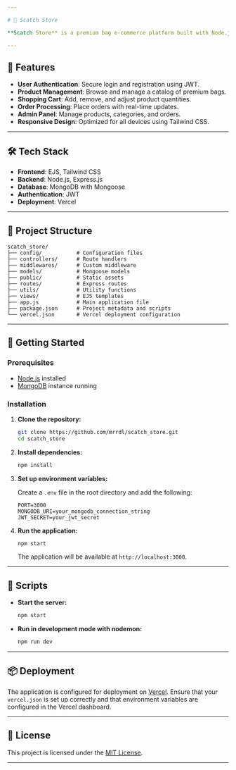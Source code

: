 ```yaml
---

# 👜 Scatch Store

**Scatch Store** is a premium bag e-commerce platform built with Node.js, Express, MongoDB, and EJS. It offers a seamless shopping experience with features like user authentication, product browsing, cart management, and order processing.

---
```


## 🚀 Features

- **User Authentication**: Secure login and registration using JWT.
- **Product Management**: Browse and manage a catalog of premium bags.
- **Shopping Cart**: Add, remove, and adjust product quantities.
- **Order Processing**: Place orders with real-time updates.
- **Admin Panel**: Manage products, categories, and orders.
- **Responsive Design**: Optimized for all devices using Tailwind CSS.

---

## 🛠️ Tech Stack

- **Frontend**: EJS, Tailwind CSS
- **Backend**: Node.js, Express.js
- **Database**: MongoDB with Mongoose
- **Authentication**: JWT
- **Deployment**: Vercel

---

## 📁 Project Structure

```
scatch_store/
├── config/           # Configuration files
├── controllers/      # Route handlers
├── middlewares/      # Custom middleware
├── models/           # Mongoose models
├── public/           # Static assets
├── routes/           # Express routes
├── utils/            # Utility functions
├── views/            # EJS templates
├── app.js            # Main application file
├── package.json      # Project metadata and scripts
└── vercel.json       # Vercel deployment configuration
```

---

## 🚀 Getting Started

### Prerequisites

- [Node.js](https://nodejs.org/) installed
- [MongoDB](https://www.mongodb.com/) instance running

### Installation

1. **Clone the repository:**

   ```bash
   git clone https://github.com/mrrdl/scatch_store.git
   cd scatch_store
   ```

2. **Install dependencies:**

   ```bash
   npm install
   ```

3. **Set up environment variables:**

   Create a `.env` file in the root directory and add the following:

   ```env
   PORT=3000
   MONGODB_URI=your_mongodb_connection_string
   JWT_SECRET=your_jwt_secret
   ```

4. **Run the application:**

   ```bash
   npm start
   ```

   The application will be available at `http://localhost:3000`.

---

## 🧪 Scripts

- **Start the server:**

  ```bash
  npm start
  ```

- **Run in development mode with nodemon:**

  ```bash
  npm run dev
  ```

---

## 📦 Deployment

The application is configured for deployment on [Vercel](https://vercel.com/). Ensure that your `vercel.json` is set up correctly and that environment variables are configured in the Vercel dashboard.

---

## 📄 License

This project is licensed under the [MIT License](LICENSE).

---
